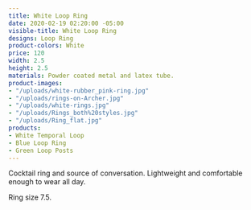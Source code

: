 ```yaml
---
title: White Loop Ring
date: 2020-02-19 02:20:00 -05:00
visible-title: White Loop Ring
designs: Loop Ring
product-colors: White
price: 120
width: 2.5
height: 2.5
materials: Powder coated metal and latex tube.
product-images:
- "/uploads/white-rubber_pink-ring.jpg"
- "/uploads/rings-on-Archer.jpg"
- "/uploads/white-rings.jpg"
- "/uploads/Rings_both%20styles.jpg"
- "/uploads/Ring_flat.jpg"
products:
- White Temporal Loop
- Blue Loop Ring
- Green Loop Posts
---
```


Cocktail ring and source of conversation. Lightweight and comfortable enough to wear all day.

Ring size 7.5. 